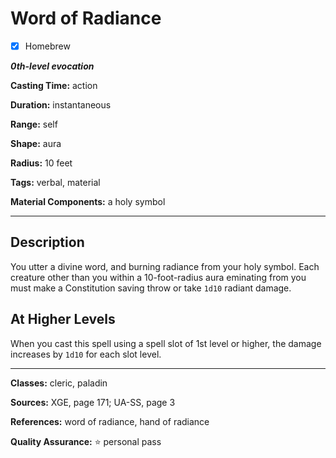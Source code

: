 # Word of Radiance

- [x] Homebrew

***0th-level evocation***

**Casting Time:** action

**Duration:** instantaneous

**Range:** self

**Shape:** aura

**Radius:** 10 feet

**Tags:** verbal, material

**Material Components:** a holy symbol

---

## Description
You utter a divine word, and burning radiance from your holy symbol.
Each creature other than you within a 10-foot-radius aura eminating from you must make a Constitution saving throw or take `1d10` radiant damage.

## At Higher Levels
When you cast this spell using a spell slot of 1st level or higher, the damage increases by `1d10` for each slot level.

---

**Classes:** cleric, paladin

**Sources:** XGE, page 171; UA-SS, page 3

**References:** word of radiance, hand of radiance

**Quality Assurance:** :star: personal pass
